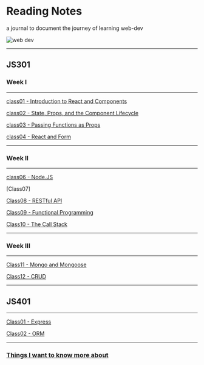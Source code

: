 # Reading Notes

a journal to document the journey of learning web-dev

![web dev](https://cdn.dribbble.com/users/2069402/screenshots/5574718/gif-4mb.gif)

---

## JS301

### Week I

---
[class01 - Introduction to React and Components](./301/class01.md)

[class02 - State, Props, and the Component Lifecycle](./301/class02.md)

[class03 - Passing Functions as Props](./301/class03.md)

[class04 - React and Form](./301/class04.md)

---

### Week II

---
[class06 - Node.JS](./301/class06.md)

[Class07]

[Class08 - RESTful API](./301/class08.md)

[Class09 - Functional Programming](./301/class09.md)

[Class10 - The Call Stack](./301/class10.md)

---

### Week III

---

[Class11 - Mongo and Mongoose](./301/class11.md)

[Class12 - CRUD](./301/class12.md)

---

## JS401

---

[Class01 - Express](./401/class01.md)

[Class02 - ORM](./401/class02.md)

---
### [Things I want to know more about](./misc.md)
